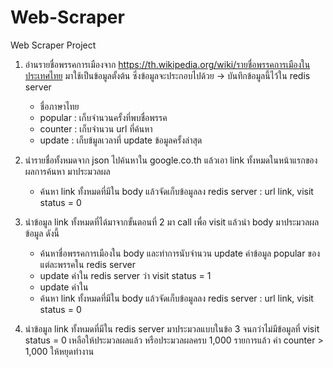 # Web-Scraper
Web Scraper Project

1. อ่านรายชื่อพรรคการเมืองจาก https://th.wikipedia.org/wiki/รายชื่อพรรคการเมืองในประเทศไทย มาใช้เป็นข้อมูลตั้งต้น
   ซึ่งข้อมูลจะประกอบไปด้วย -> บันทึกข้อมูลนี้ไว้ใน redis server
	- ชื่อภาษาไทย
	- popular : เก็บจำนวนครั้งที่พบชื่อพรรค
	- counter : เก็บจำนวน url ที่ค้นหา
	- update  : เก็บข้มูลเวลาที่ update ข้อมูลครั้งล่าสุด

2. นำรายชื่อทั้งหมดจาก json ไปค้นหาใน google.co.th แล้วเอา link ทั้งหมดในหน้าแรกของผลการค้นหา มาประมวลผล
	- ค้นหา link ทั้งหมดที่มีใน body แล้วจัดเก็บข้อมูลลง redis server : url link, visit status = 0
		
3. นำข้อมูล link ทั้งหมดที่ได้มาจากขั้นตอนที่ 2 มา call เพื่อ visit แล้วนำ body มาประมวลผลข้อมูล ดังนี้
	- ค้นหาชื่อพรรคการเมืองใน body และทำการนับจำนวน update ค่าข้อมูล popular ของแต่ละพรรคใน redis server
	- update ค่าใน redis server ว่า visit status = 1
	- update ค่าใน 
	- ค้นหา link ทั้งหมดที่มีใน body แล้วจัดเก็บข้อมูลลง redis server : url link, visit status = 0

4. นำข้อมูล link ทั้งหมดที่มีใน redis server มาประมวลแบบในข้อ 3 จนกว่าไม่มีข้อมูลที่ visit status = 0 เหลือให้ประมวลผลแล้ว
   หรือประมวลผลครบ 1,000 รายการแล้ว ค่า counter > 1,000 ให้หยุดทำงาน
